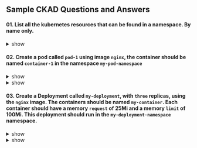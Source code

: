 ## Sample CKAD Questions and Answers

#### 01. List all the kubernetes resources that can be found in a namespace. By name only.

<details><summary>show</summary>
<p>
```bash
kubectl api-resources --namespaced=true # # From Kubernetes.io Bookmarks..Namespace

NAME SHORTNAMES APIVERSION NAMESPACED  
bindings v1 true  
configmaps cm v1 true  
endpoints ep v1 true  
events ev v1 true  
...

# Do not need the additional supplied columns.

````
</p>
</details>

<details><summary>show</summary>
<p>
```bash
kubectl api-resources --namespaced=true -o name
bindings
configmaps
endpoints
events
...
````

</p>
</details>

#### 02. Create a pod called `pod-1` using image `nginx`, the container should be named `container-1` in the namespace `my-pod-namespace`

<details><summary>show</summary>
<p>
```bash
# Switch context into the namespace so that all subsequent commands execute inside that namespace.
kubectl config set-context --current --namespace=my-pod-namespace 
```  
  
```bash
# Run the help flag to get examples
kubectl run -h

Examples:

# Start a nginx pod

kubectl run nginx --image=nginx

# Start a hazelcast pod and let the container expose port 5701

kubectl run hazelcast --image=hazelcast/hazelcast --port=5701

# Start a hazelcast pod and set environment variables "DNS_DOMAIN=cluster" and "POD_NAMESPACE=default" in the

container
kubectl run hazelcast --image=hazelcast/hazelcast --env="DNS_DOMAIN=cluster" --env="POD_NAMESPACE=default"

# Start a hazelcast pod and set labels "app=hazelcast" and "env=prod" in the container

kubectl run hazelcast --image=hazelcast/hazelcast --labels="app=hazelcast,env=prod"

# Dry run; print the corresponding API objects without creating them

kubectl run nginx --image=nginx --dry-run=client

# Start a nginx pod, but overload the spec with a partial set of values parsed from JSON

kubectl run nginx --image=nginx --overrides='{ "apiVersion": "v1", "spec": { ... } }'

# Start a busybox pod and keep it in the foreground, don't restart it if it exits

kubectl run -i -t busybox --image=busybox --restart=Never

# Start the nginx pod using the default command, but use custom arguments (arg1 .. argN) for that command

kubectl run nginx --image=nginx -- <arg1> <arg2> ... <argN>

# Start the nginx pod using a different command and custom arguments

kubectl run nginx --image=nginx --command -- <cmd> <arg1> ... <argN>

````
</p>
</details>

<details><summary>show</summary>
<p>

```bash
# Using the best example that matches the question
# --dry-run=client -o yaml from Kubernetes.io..Cheat Sheet
kubectl run pod-1 --image=nginx --dry-run=client -o yaml > q2.yml
````

```bash
# Edit the YAML file to make required changes
# Use the Question number in case you want to return to the question for reference or for review
vi q2.yml
```

```bash
apiVersion: v1
kind: Pod
metadata:
  creationTimestamp: null
  labels:
    run: pod-1
  name: pod-1
spec:
  containers:
  - image: nginx
    name: container-1 # Change from pod-1 to container-1
    resources: {}
  dnsPolicy: ClusterFirst
  restartPolicy: Always
status: {}

```

```bash
# Apply the YAML file to the Kubernetes API server
kubectl apply -f q2.yml
```

```bash
# Quick verification that the pod was created and is working
kubectl get all
```

</p>
</details>

#### 03. Create a Deployment called `my-deployment`, with `three` replicas, using the `nginx` image. The containers should be named `my-container`. Each container should have a memory `request` of 25Mi and a memory `limit` of 100Mi. This deployment should run in the `my-deployment-namespace` namespace.

<details><summary>show</summary>
<p>
```bash
# Switch context into the namespace so that all subsequent commands execute inside that namespace.
kubectl config set-context --current --namespace=my-pod-namespace 
```

```bash
# Run the help flag to get examples
kubectl create deployment -h
kubectl create deploy -h

Examples:
  # Create a deployment named my-dep that runs the busybox image
  kubectl create deployment my-dep --image=busybox

  # Create a deployment with a command
  kubectl create deployment my-dep --image=busybox -- date

  # Create a deployment named my-dep that runs the nginx image with 3 replicas
  kubectl create deployment my-dep --image=nginx --replicas=3

  # Create a deployment named my-dep that runs the busybox image and expose port 5701
  kubectl create deployment my-dep --image=busybox --port=5701
```

</p>
</details>

<details><summary>show</summary>
<p>
```bash
# Using the best example that matches the question
kubectl create deployment my-deployment --image=nginx --repliacs=3 -n my-namespace --dry-run=client -o yaml > q3.yml
```

```bash
# Edit the YAML file to make required changes
vi q3.yml
```

```bash
apiVersion: apps/v1
kind: Deployment
metadata:
  creationTimestamp: null
  labels:
    app: my-deployment
  name: my-deployment
  namespace: my-mynamespace
spec:
  replicas: 3
  selector:
    matchLabels:
      app: my-deployment
  strategy: {}
  template:
    metadata:
      creationTimestamp: null
      labels:
        app: my-deployment
    spec:
      containers:
      - image: nginx
        name: my-container # Change from nginx to my container
        resources:         # From Kubernetes.io Bookmarks..Core Pod..Pod-Limits and Requests
          requests:
            memory: "25Mi"
          limits:
            memory: "100Mi"
        resources: {}
status: {}
```

```bash
# Apply the YAML file to the Kubernetes API server
kubectl apply -f q3.yml
```

```bash
# Quick verification that the deployment was created and is working
kubectl get all
```

 </p>
</details>
